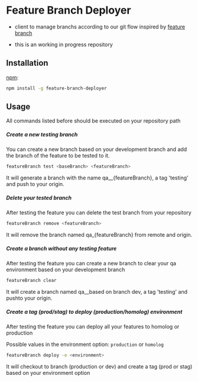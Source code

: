 # Feature Branch Deployer

- client to manage branchs according to our git flow inspired by [feature branch](https://martinfowler.com/bliki/FeatureBranch.html)

- this is an working in progress repository

## Installation

[npm](https://www.npmjs.com/):

```bash
npm install -g feature-branch-deployer
```

## Usage

All commands listed before should be executed on your repository path

##### Create a new testing branch

You can create a new branch based on your development branch and add the branch of the feature to be tested to it.

```bash
featureBranch test <baseBranch> <featureBranch>
```
It will generate a branch with the name qa__{featureBranch}, a tag 'testing' and push to your origin.


##### Delete your tested branch

After testing the feature you can delete the test branch from your repository

```bash
featureBranch remove <featureBranch>
```
It will remove the branch named qa_{featureBranch} from remote and origin.


##### Create a branch without any testing feature

After testing the feature you can create a new branch to clear your qa environment based on your development branch

```bash
featureBranch clear
```
It will create a branch named qa__based on branch dev, a tag 'testing' and pushto your origin.

##### Create a tag (prod/stag) to deploy (production/homolog) environment
After testing the feature you can deploy all your features to homolog or production 

Possible values in the environment option: `production` or `homolog`

```bash
featureBranch deploy -e <environment>
```

It will checkout to branch (production or dev) and create a tag (prod or stag) based on your environment option